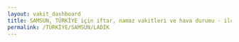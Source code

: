 ```yaml
---
layout: vakit_dashboard
title: SAMSUN, TÜRKİYE için iftar, namaz vakitleri ve hava durumu - ilçe/eyalet seç
permalink: /TÜRKİYE/SAMSUN/LADİK
---
```


<script type="text/javascript">
  var GLOBAL_COUNTRY = 'TÜRKİYE';
  var GLOBAL_CITY = 'SAMSUN';
  var GLOBAL_STATE = 'LADİK';
  var lat = 72;
  var lon = 21;
</script>
